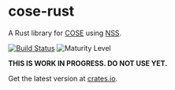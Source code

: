 # cose-rust
A Rust library for [COSE](https://tools.ietf.org/html/rfc8152) using [NSS](https://github.com/nss-dev/nss/).

[![Build Status](https://travis-ci.org/franziskuskiefer/cose-rust.svg?branch=cose-playground)](https://travis-ci.org/franziskuskiefer/cose-rust.svg?branch=cose-playground)
![Maturity Level](https://img.shields.io/badge/maturity-alpha-red.svg)

**THIS IS WORK IN PROGRESS. DO NOT USE YET.**

Get the latest version at [crates.io](https://crates.io/crates/cose).
